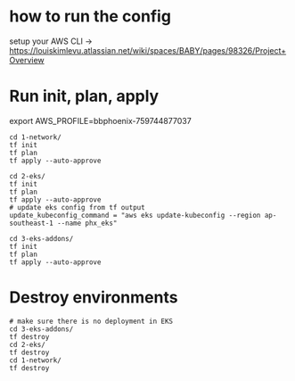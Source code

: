 # how to run the config

setup your AWS CLI -> https://louiskimlevu.atlassian.net/wiki/spaces/BABY/pages/98326/Project+Overview

# Run init, plan, apply

export AWS_PROFILE=bbphoenix-759744877037

```
cd 1-network/
tf init
tf plan
tf apply --auto-approve
```

```
cd 2-eks/
tf init
tf plan
tf apply --auto-approve
# update eks config from tf output
update_kubeconfig_command = "aws eks update-kubeconfig --region ap-southeast-1 --name phx_eks"
```

```
cd 3-eks-addons/
tf init
tf plan
tf apply --auto-approve
```

# Destroy environments

```
# make sure there is no deployment in EKS
cd 3-eks-addons/
tf destroy
cd 2-eks/
tf destroy
cd 1-network/
tf destroy
```
